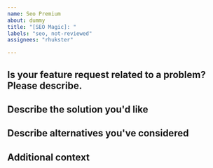 ```yaml
---
name: Seo Premium
about: dummy
title: "[SEO Magic]: "
labels: "seo, not-reviewed"
assignees: "rhukster"

---
```


<!--- Provide a general summary of the issue in the Title above -->
<!--- This template should help to improve the report, unneeded parts can be remvoed -->

## Is your feature request related to a problem? Please describe.
<!--- A clear and concise description of what the problem is. Ex. I'm always frustrated when [...] -->

## Describe the solution you'd like
<!--- A clear and concise description of what you want to happen. -->

## Describe alternatives you've considered
<!--- A clear and concise description of any alternative solutions or features you've considered. -->

## Additional context
<!--- Add any other context or screenshots about the feature request here. -->
